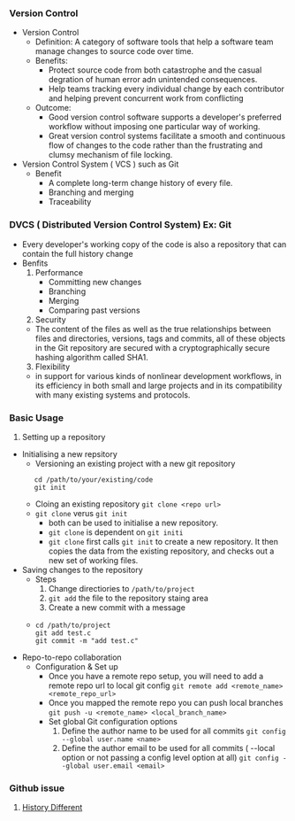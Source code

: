 ### Version Control
 - Version Control
   - Definition: A category of software tools that help a software team manage changes to source code over time. 
   - Benefits:
      - Protect source code from both catastrophe and the casual degration of human error adn unintended consequences.
      - Help teams tracking every individual change by each contributor and helping prevent concurrent work from conflicting
   - Outcome:
      - Good version control software supports a developer's preferred workflow without imposing one particular way of working. 
      - Great version control systems facilitate a smooth and continuous flow of changes to the code rather than the frustrating and clumsy mechanism of file locking.
 - Version Control System ( VCS ) such as Git
   - Benefit 
     - A complete long-term change history of every file.
     - Branching and merging
     - Traceability 
### **DVCS** ( Distributed Version Control System) Ex: Git
 - Every developer's working copy of the code is also a repository that can contain the full history change
 - Benfits
   1. Performance 
      - Committing new changes
      - Branching
      - Merging 
      - Comparing past versions
   2. Security 
    - The content of the files as well as the true relationships between files and directories, versions, tags and commits, all of these objects in the Git repository are secured with a cryptographically secure hashing algorithm called SHA1. 
   3.  Flexibility 
    - in support for various kinds of nonlinear development workflows, in its efficiency in both small and large projects and in its compatibility with many existing systems and protocols.

### Basic Usage
 1. Setting up a repository
   - Initialising a new repsitory 
      - Versioning an existing project with a new git repository
      ```
         cd /path/to/your/existing/code
         git init  
      ``` 
      - Cloing an existing repository
      ` git clone <repo url> `
      - `git clone` verus `git init`
        - both can be used to initialise a new repository. 
        - `git clone` is dependent on `git initi`
        - `git clone` first calls `git init` to create a new repository. 
           It then copies the data from the existing repository, and checks out a new set of working files.
   - Saving changes to the repository
      - Steps
         1. Change directiories to `/path/to/project`
         2. `git add` the file to the repository staing area
         3. Create a new commit with a message
      - 
        ```
        cd /path/to/project
        git add test.c
        git commit -m "add test.c"
        ```
   - Repo-to-repo collaboration
      - Configuration & Set up
         - Once you have a remote repo setup, you will need to add a remote repo url to local git config
         `git remote add <remote_name> <remote_repo_url>`
         - Once you mapped the remote repo you can push local branches
         `git push -u <remote_name> <local_branch_name> `
         - Set global Git configuration options
            1. Define the author name to be used for all commits
            `git config --global user.name <name>`
            2. Define the author email to be used for all commits ( --local option or not passing a config level option at all)
            `git config --global user.email <email>`

      

### Github issue
1. [History Different](https://medium.com/@kihoonkang/git-master-and-branch-name-are-entirely-different-commit-histories-fda3bf37bd2)